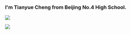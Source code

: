 ### I'm Tianyue Cheng from Beijing No.4 High School.

<img align="center" src="https://github-readme-stats.vercel.app/api/<top-langs>/?username=<USERNAME>&theme=<THEME_NAME>" />

![](https://img.shields.io/badge/<Code>-<Python>-informational?style=flat&logo=data:image/svg%2bxml;base64,<BASE64_DATA>)
